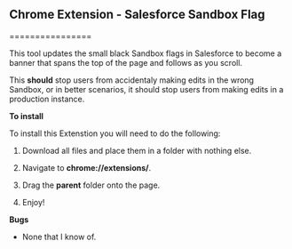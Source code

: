 ## Chrome Extension - Salesforce Sandbox Flag
================

This tool updates the small black Sandbox flags in Salesforce to become a banner that spans the top of the page and follows as you scroll.

This __should__ stop users from accidentaly making edits in the wrong Sandbox, or in better scenarios, it should stop users from making edits in a production instance.

**To install**

To install this Extenstion you will need to do the following:

1) Download all files and place them in a folder with nothing else.

2) Navigate to **chrome://extensions/**.

3) Drag the **parent** folder onto the page.

4) Enjoy!

**Bugs**
- None that I know of.